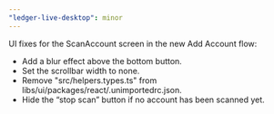 ```yaml
---
"ledger-live-desktop": minor
---
```


UI fixes for the ScanAccount screen in the new Add Account flow:

- Add a blur effect above the bottom button.
- Set the scrollbar width to none.
- Remove "src/helpers.types.ts" from libs/ui/packages/react/.unimportedrc.json.
- Hide the “stop scan” button if no account has been scanned yet.
